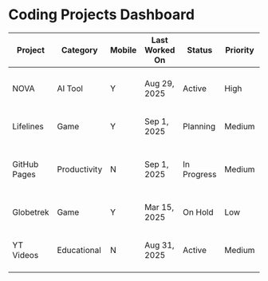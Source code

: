 # Coding Projects Dashboard

| Project     | Category     | Mobile | Last Worked On | Status      | Priority | Tech Stack           | Next Steps                                | Repo/Link | Notes/Blockers                  |
|-------------|--------------|--------|----------------|-------------|----------|----------------------|-------------------------------------------|-----------|---------------------------------|
| NOVA        | AI Tool      | Y      | Aug 29, 2025   | Active      | High     | React, FastAPI, HF   | Color-code releases, UI polish, favicon   | [Nova](https://nova-ivory-three.vercel.app/)  | Needs consistent trigger logic  |
| Lifelines   | Game         | Y      | Sep 1, 2025    | Planning    | Medium   | React, Vite, Vercel  | Build first playable version              | [Repo]()  | Requires deep focus             |
| GitHub Pages   | Productivity | N      | Sep 1, 2025    | In Progress | Medium   | Jekyll, GH Pages     | Redesign projects dashboard, tone cleanup | [Link](https://ram-n.github.io/)  | Current layout looks boastful   |
| Globetrek   | Game         | Y      | Mar 15, 2025   | On Hold     | Low      | React, Firebase      | Finalize wireframes, basic MVP            | [Repo]()  | Data prep for neighbors needed  |
| YT Videos  | Educational  | N      | Aug 31, 2025   | Active      | Medium   | Python, HuggingFace  | Continue knowledge distillation video     | [Repo]()  | Align video script + code       |
